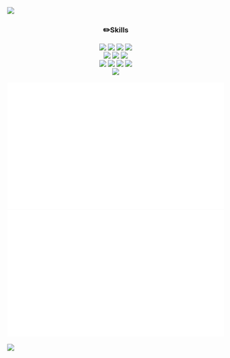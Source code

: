 
<img src="https://capsule-render.vercel.app/api?type=waving&color=D6E4EA&height=150&section=header" />
<!--
### 👋 Introduction
#### 안녕하세요! 새로운 기술에 도전하고 학습하는 것을 좋아합니다. 다양한 시점으로 문제를 인식하고 해결하고자 노력합니다.  
### About Me
-->
<h3 align="center"> ✏️Skills </h3>
<p align="center">
  <img src="https://img.shields.io/badge/React-%2361DAFB?logo=react&logoColor=white"/>
  <img src="https://img.shields.io/badge/HTML-%23E34F26?logo=html5&logoColor=white"/>
  <img src="https://img.shields.io/badge/CSS-%231572B6?logo=css3&logoColor=white"/>
  <img src="https://img.shields.io/badge/JavaScript-F7DF1E?logo=JavaScript&logoColor=white"/>
  <br>
  <img src="https://img.shields.io/badge/Python3-3776AB?logo=Python&logoColor=%23FFFFFF"/>
  <img src="https://img.shields.io/badge/Flask-000000?logo=Flask&logoColor=%23FFFFFF"/>
  <img src="https://img.shields.io/badge/MySQL-%234479A1?logo=mysql&logoColor=white"/>
  <br>
  <img src="https://img.shields.io/badge/AmazonAWS-232F3E?style=flat-square&logo=amazonaws&logoColor=white"/>
  <img src="https://img.shields.io/badge/Docker-%232496ED?style=flat&logo=docker&logoColor=white"/>
  <img src="https://img.shields.io/badge/Kubernetes-%23326CE5?style=flat&logo=kubernetes&logoColor=white"/>
  <img src="https://img.shields.io/badge/Terraform-%23844FBA?style=flat&logo=terraform&logoColor=white"/>
  <br>
  <img src="https://img.shields.io/badge/GitHub%20Actions-2088FF?logo=Github%20Actions&logoColor=FFFFFF"/>
</p>

<a href="https://github.com/Kwak-Minju/github-stats-transparent">

![](https://raw.githubusercontent.com/Kwak-Minju/github-stats-transparent/output/generated/overview.svg)
![](https://raw.githubusercontent.com/Kwak-Minju/github-stats-transparent/output/generated/languages.svg)

</a>

<img src="https://capsule-render.vercel.app/api?type=waving&color=D6E4EA&height=150&section=footer" />







<!--
**Kwak-Minju/Kwak-Minju** is a ✨ _special_ ✨ repository because its `README.md` (this file) appears on your GitHub profile.

Here are some ideas to get you started:

- 🔭 I’m currently working on ...
- 🌱 I’m currently learning ...
- 👯 I’m looking to collaborate on ...
- 🤔 I’m looking for help with ...
- 💬 Ask me about ...
- 📫 How to reach me: ...
- 😄 Pronouns: ...
- ⚡ Fun fact: ...
-->

